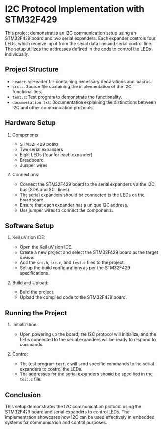# I2C Protocol Implementation with STM32F429

This project demonstrates an I2C communication setup using an STM32F429 board and two serial expanders. Each expander controls four LEDs, which receive input from the serial data line and serial control line. The setup utilizes the addresses defined in the code to control the LEDs individually.

## Project Structure

- `header.h`: Header file containing necessary declarations and macros.
- `src.c`: Source file containing the implementation of the I2C functionalities.
- `test.c`: Test program to demonstrate the functionality.
- `documentation.txt`: Documentation explaining the distinctions between I2C and other communication protocols.

## Hardware Setup

1. Components:
   - STM32F429 board
   - Two serial expanders
   - Eight LEDs (four for each expander)
   - Breadboard
   - Jumper wires

2. Connections:
   - Connect the STM32F429 board to the serial expanders via the I2C bus (SDA and SCL lines).
   - The serial expanders should be connected to the LEDs on the breadboard.
   - Ensure that each expander has a unique I2C address.
   - Use jumper wires to connect the components.

## Software Setup

1. Keil uVision IDE:
   - Open the Keil uVision IDE.
   - Create a new project and select the STM32F429 board as the target device.
   - Add the `src.h`, `src.c`, and `test.c` files to the project.
   - Set up the build configurations as per the STM32F429 specifications.

2. Build and Upload:
   - Build the project.
   - Upload the compiled code to the STM32F429 board.

## Running the Project

1. Initialization:
   - Upon powering up the board, the I2C protocol will initialize, and the LEDs connected to the serial expanders will be ready to respond to commands.

2. Control:
   - The test program `test.c` will send specific commands to the serial expanders to control the LEDs.
   - The addresses for the serial expanders should be specified in the `test.c` file.

## Conclusion

This setup demonstrates the I2C communication protocol using the STM32F429 board and serial expanders to control LEDs. The implementation showcases how I2C can be used effectively in embedded systems for communication and control purposes.
